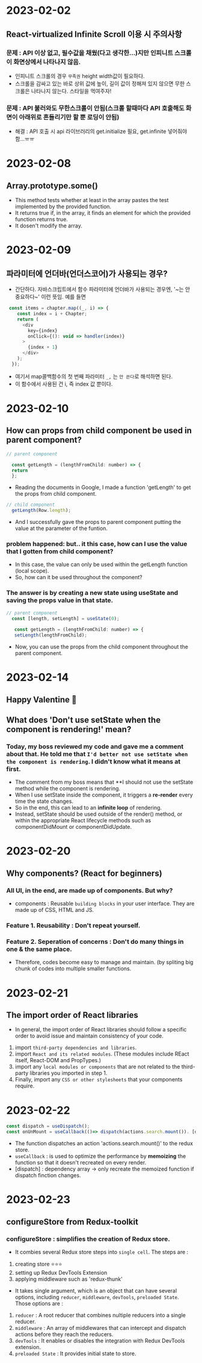 # 2023-02-02
## React-virtualized Infinite Scroll 이용 시 주의사항
### 문제 : API 이상 없고, 필수값을 채웠(다고 생각한...)지만 인피니트 스크롤이 화면상에서 나타나지 않음.
- 인피니트 스크롤의 경우 `무족권` height width값이 필요하다.
- 스크롤을 감싸고 있는 바로 상위 값에 높이, 길이 값이 정해져 있지 않으면 무한 스크롤은 나타나지 않는다. 스타일을 먹여주자!
### 문제 : API 불러와도 무한스크롤이 안됨(스크롤 할때마다 API 호출해도 화면이 아래위로 흔들리기만 할 뿐 로딩이 안됨)
- 해결 : API 호출 시 api 라이브러리의 get.initialize 필요, get.infinite 넣어줘야 함...ㅠㅠ

# 2023-02-08 
## Array.prototype.some()
- This method tests whether at least in the array pastes the test implemented by the provided function.
- It returns true if, in the array, it finds an element for which the provided function returns true.
- It dosen't modify the array.

# 2023-02-09
## 파라미터에 언더바(언더스코어)가 사용되는 경우?
- 간단하다. 자바스크립트에서 함수 파라미터에 언더바가 사용되는 경우엔, '~는 안 중요하다~' 이런 뜻임. 예를 들면
```js
 const items = chapter.map((_, i) => {
    const index = i + Chapter;
    return (
      <div
        key={index}
        onClick={(): void => handler(index)}
      >
        {index + 1}
      </div>
    );
  });
```
- 여기서 map콜백함수의 첫 번째 파라미터 `_,` 는  `안 쓴다`로 해석하면 된다. 
- 이 함수에서 사용된 건 i, 즉 index 값 뿐이다.

# 2023-02-10
## How can props from child component be used in parent component?
```js
// parent component

  const getLength = (lengthFromChild: number) => {
  return 
  };
```
- Reading the documents in Google, I made a function 'getLength' to get the props from child component. 

```js
// child component
  getLength(Row.length);
```
- And I successfully gave the props to parent component putting the value at the parameter of the funtion.

### problem happened: but.. it this case, how can I use the value that I gotten from child component?

- In this case, the value can only be used within the getLength function (local scope). 
- So, how can it be used throughout the component? 


### The answer is by creating a new state using useState and saving the props value in that state.
```js
// parent component
  const [length, setLength] = useState(0);
    
   const getLength = (lengthFromChild: number) => {
   setLength(lengthFromChild);
```
- Now, you can use the props from the child component throughout the parent component.



# 2023-02-14
## Happy Valentine 🍫 
## What does 'Don't use setState when the component is rendering!' mean?
### Today, my boss reviewed my code and gave me a comment about that. He told me that `I'd better not use setState when the component is rendering`. I didn't know what it means at first. 
- The comment from my boss means that **I should not use the setState method while the component is rendering. 
- When I use setState inside the component, it triggers a **re-render** every time the state changes.
- So in the end, this can lead to an **infinite loop** of rendering.
- Instead, setState should be used outside of the render() method, or within the appropriate React lifecycle methods such as componentDidMount or componentDidUpdate.

# 2023-02-20
## Why components? (React for beginners)
### All UI, in the end, are made up of components. But why?
- components : Reusable `building blocks` in your user interface. They are made up of CSS, HTML and JS.
### Feature 1. Reusability : Don't repeat yourself. 
### Feature 2. Seperation of concerns : Don't do many things in one & the same place. 
- Therefore, codes become easy to manage and maintain. (by spliting big chunk of codes into multiple smaller functions.

# 2023-02-21
## The import order of React libraries
- In general, the import order of React libraries should follow a specific order to avoid issue and maintain consistency of your code.
1) import `third-party dependencies and libraries`.
2) import `React and its related modules`. (These modules include REact itself, React-DOM and PropTypes.)
3) import any `local modules or components` that are not related to the third-party libraries you imported in step 1.
4) Finally, import any `CSS or other stylesheets` that your components require.


# 2023-02-22
```js
const dispatch = useDispatch();
const onUnMount = useCallback(()=> dispatch(actions.search.mount()). [dispatch]);
```
- The function dispatches an action 'actions.search.mount()' to the redux store.
- `useCallback` : is used to optimize the performance by **memoizing** the function so that it doesn't recreated on every render.
- [dispatch] : dependency array -> only recreate the memoized function if dispatch finction changes.

# 2023-02-23
## configureStore from Redux-toolkit
### configureStore : simplifies the creation of Redux store.
- It combies several Redux store steps into `single cell`.
The steps are : 
1) creating store ⭐⭐⭐
2) setting up Redux DevTools Extension
3) applying middleware such as 'redux-thunk'

- It takes single argument, which is an object that can have several options, including `reducer`, `middleware`, `devTools`, `preloaded State`.
Those options are : 
1) `reducer` : A root reducer that combines nultiple reducers into a single reducer.
2) `middleware` : An array of middlewares that can intercept and dispatch actions before they reach the reducers.
3) `devTools` : It enables or disables the integration with Redux DevTools extension.
4) `preloaded State` : It provides initial state to store.

